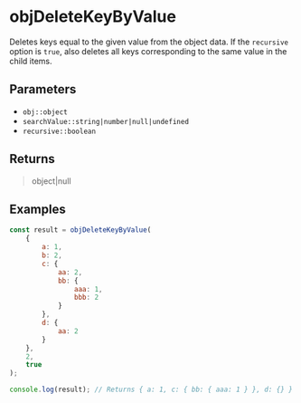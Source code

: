 # objDeleteKeyByValue <Lang js />

Deletes keys equal to the given value from the object data. If the `recursive` option is `true`, also deletes all keys corresponding to the same value in the child items.

## Parameters

- `obj::object`
- `searchValue::string|number|null|undefined`
- `recursive::boolean`

## Returns

> object|null

## Examples

```javascript
const result = objDeleteKeyByValue(
	{
		a: 1,
		b: 2,
		c: {
			aa: 2,
			bb: {
				aaa: 1,
				bbb: 2
			}
		},
		d: {
			aa: 2
		}
	},
	2,
	true
);

console.log(result); // Returns { a: 1, c: { bb: { aaa: 1 } }, d: {} }
```
